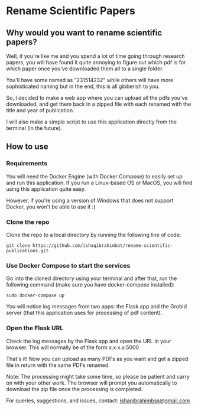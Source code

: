 # Rename Scientific Papers

## Why would you want to rename scientific papers?

Well, if you're like me and you spend a lot of time going through research papers, you will have found it quite annoying to figure out which pdf is for which paper once you've
downloaded them all to a single folder.

You'll have some named as "231514232" while others will have more sophisticated naming but in the end, this is all gibberish to you.

So, I decided to make a web app where you can upload all the pdfs you've downloaded, and get them back in a zipped file with each renamed with the title and year of publication.

I will also make a simple script to use this application directly from the terminal (in the future).

## How to use

### Requirements

You will need the Docker Engine (with Docker Compose) to easily set up and run this application. If you run a Linux-based OS or MacOS, you will find using this application quite easy.

However, if you're using a version of Windows that does not support Docker, you won't be able to use it :(

### Clone the repo

Clone the repo to a local directory by running the following line of code:

```
git clone https://github.com/ishaqibrahimbot/rename-scientific-publications.git
```

### Use Docker Compose to start the services

Go into the cloned directory using your terminal and after that, run the following command (make sure you have docker-compose installed):

```
sudo docker-compose up
```

You will notice log messages from two apps: the Flask app and the Grobid server (that this application uses for processing of pdf content).

### Open the Flask URL

Check the log messages by the Flask app and open the URL in your browser. This will normally be of the form x.x.x.x:5000

That's it! Now you can upload as many PDFs as you want and get a zipped file in return with the same PDFs renamed.

Note: The processing might take some time, so please be patient and carry on with your other work. The browser will prompt you automatically to download the zip file once the processing is completed.

For queries, suggestions, and issues, contact: ishaqibrahimbss@gmail.com
